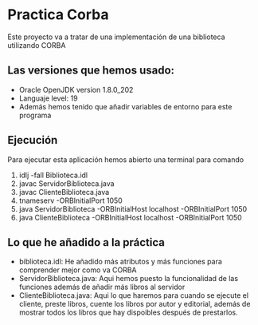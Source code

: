 # Practica Corba
Este proyecto va a tratar de una implementación de una biblioteca utilizando CORBA
## Las versiones que hemos usado:
- Oracle OpenJDK version 1.8.0_202
- Languaje level: 19
- Además hemos tenido que añadir variables de entorno para este programa
## Ejecución
Para ejecutar esta aplicación hemos abierto una terminal para comando
1. idlj -fall Biblioteca.idl
2. javac ServidorBiblioteca.java
3. javac ClienteBiblioteca.java
4. tnameserv -ORBInitialPort 1050
5. java ServidorBiblioteca -ORBInitialHost localhost -ORBInitialPort 1050
6. java ClienteBiblioteca -ORBInitialHost localhost -ORBInitialPort 1050

## Lo que he añadido a la práctica
- biblioteca.idl: 
  He añadido más atributos y más funciones para comprender mejor como va CORBA
- ServidorBiblioteca.java: 
  Aqui hemos puesto la funcionalidad de las funciones además de añadir más libros al servidor
- ClienteBiblioteca.java: 
  Aqui lo que haremos para cuando se ejecute el cliente, preste libros, cuente los libros por autor y editorial, además de mostrar todos los libros que hay dispoibles después de prestarlos.
